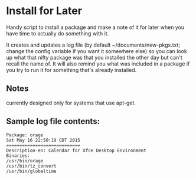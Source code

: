 # Install for Later

Handy script to install a package and make a note of it for later when you have time to actually do something with it.

It creates and updates a log file (by default ~/documents/new-pkgs.txt; change the config variable if you want it somewhere else) so you can look up what that nifty package was that you installed the other day but can't recall the name of. It will also remind you what was included in a package if you try to run it for something that's already installed.

## Notes
currently designed only for systems that use apt-get.

## Sample log file contents:

    Package: orage
    Sat May 16 22:50:19 CDT 2015
    ============================
    Description-en: Calendar for Xfce Desktop Environment
    Binaries:
    /usr/bin/orage
    /usr/bin/tz_convert
    /usr/bin/globaltime
